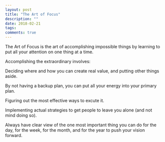 ```yaml
---
layout: post
title: "The Art of Focus"
description: ""
date: 2018-02-21
tags: 
comments: true
---
```


The Art of Focus is the art of accomplishing impossible things by learning to put all your attention on one thing at a time. 

Accomplishing the extraordinary involves:



Deciding where and how you can create real value, and putting other things aside.

By not having a backup plan, you can put all your energy into your primary plan.

Figuring out the most effective ways to excute it.

Implementing actual strategies to get people to leave you alone (and not mind doing so).

Always have clear view of the one most important thing you can do for the day, for the week, for the month, and for the year to push your vision forward.


